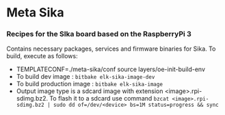 # Meta Sika
### Recipes for the SIka board based on the RaspberryPi 3

Contains necessary packages, services and firmware binaries for Sika. To build, execute as follows:

 - TEMPLATECONF=./meta-sika/conf source layers/oe-init-build-env
 - To build dev image : `bitbake elk-sika-image-dev`
 - To build production image : `bitbake elk-sika-image`
 - Output image type is a sdcard image with extension \<image\>.rpi-sdimg.bz2. To flash it to a sdcard use command
    `bzcat <image>.rpi-sdimg.bz2 | sudo dd of=/dev/<device> bs=1M status=progress && sync`